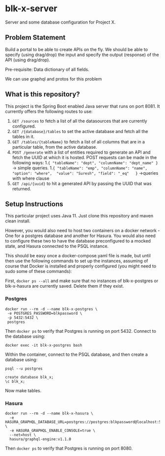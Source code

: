 # blk-x-server
Server and some database configuration for Project X.

## Problem Statement

Build a portal to be able to create APIs on the fly. We should be able to specify (using drag/drop) the input and specify the output (response) of the API (using drag/drop).

Pre-requisite: Data dictionary of all fields.

We can use graphql and protos for this problem

## What is this repository?

This project is the Spring Boot enabled Java server that runs on port 8081. It currently offers the following routes to use:

1. ```GET /sources``` to fetch a list of all the datasources that are currently configured.
1. ```GET /{database}/tables``` to set the active database and fetch all the tables in it.
1. ```GET /tables/{tableName}```  to fetch a list of all columns that are in a particular table, from the active database.
1. ```POST /generate``` with a list of entities required to generate an API and fetch the UUID at which it is hosted.
   POST requests can be made in the following ways:
   1.```{ "tableName": "dept", "columnName": "dept_name" }``` -> simple queries.
   1.```{ "tableName": "emp", "columnName": "name",	"option": "where",	"value": "Suresh", "field": "_eq"	}``` ->queries with      where clause
1. ```GET /api/{uuid}``` to hit a generated API by passing the UUID that was returned.

## Setup Instructions

This particular project uses Java 11. Just clone this repository and maven clean install.

However, you would also need to host two containers on a docker network - One for a postgres database and another for Hasura. You would also need to configure these two to have the database preconfigured to a mocked state, and Hasura connected to the PSQL instance.

This should be easy once a docker-compose.yaml file is made, but until then use the following commands to set up the instances, assuming of course that Docker is installed and properly configured (you might need to sudo some of these commands):

First, ```docker ps --all``` and make sure that no instances of blk-x-postgres or blk-x-hasura are currently saved. Delete them if they exist.

### Postgres

 ```shell script
docker run --rm -d --name blk-x-postgres \
  -e POSTGRES_PASSWORD=blkpassword \
  -p 5432:5432 \
  postgres
```

Then ```docker ps``` to verify that Postgres is running on port 5432.
Connect to the database using:

```shell script
docker exec -it blk-x-postgres bash
```

Within the container, connect to the PSQL database, and then create a database using:
```shell script
psql --u postgres
```

```postgresql
create database blk_x;
\c blk_x;
```

Now make tables.

### Hasura

```shell script
docker run --rm -d --name blk-x-hasura \
  -e HASURA_GRAPHQL_DATABASE_URL=postgres://postgres:blkpassword@localhost:5432/blk_x \
  -e HASURA_GRAPHQL_ENABLE_CONSOLE=true \
  --net=host \
  hasura/graphql-engine:v1.1.0
```

Then ```docker ps``` to verify that Postgres is running on port 8080.
